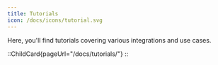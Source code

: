```yaml
---
title: Tutorials
icon: /docs/icons/tutorial.svg
---
```


Here, you'll find tutorials covering various integrations and use cases.

::ChildCard{pageUrl="/docs/tutorials/"}
::